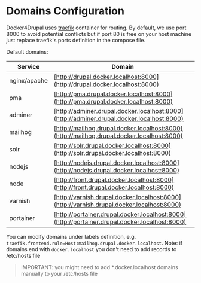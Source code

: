 # Domains Configuration

Docker4Drupal uses [traefik](https://hub.docker.com/_/traefik/) container for routing. By default, we use port 8000 to avoid potential conflicts but if port 80 is free on your host machine just replace traefik's ports definition in the compose file.

Default domains:

| Service | Domain | 
| ------- | ------ | 
| nginx/apache | [http://drupal.docker.localhost:8000](http://drupal.docker.localhost:8000)                     |
| pma          | [http://pma.drupal.docker.localhost:8000](http://pma.drupal.docker.localhost:8000)             |
| adminer      | [http://adminer.drupal.docker.localhost:8000](http://adminer.drupal.docker.localhost:8000)     |
| mailhog      | [http://mailhog.drupal.docker.localhost:8000](http://mailhog.drupal.docker.localhost:8000)     |
| solr         | [http://solr.drupal.docker.localhost:8000](http://solr.drupal.docker.localhost:8000)                         |
| nodejs       | [http://nodejs.drupal.docker.localhost:8000](http://nodejs.drupal.docker.localhost:8000)       |
| node         | [http://front.drupal.docker.localhost:8000](http://front.drupal.docker.localhost:8000)         |
| varnish      | [http://varnish.drupal.docker.localhost:8000](http://varnish.drupal.docker.localhost:8000)     |
| portainer    | [http://portainer.drupal.docker.localhost:8000](http://portainer.drupal.docker.localhost:8000) |

You can modify domains under labels definition, e.g. `traefik.frontend.rule=Host:mailhog.drupal.docker.localhost`. Note: if domains end with `docker.localhost` you don't need to add records to /etc/hosts file

> IMPORTANT: you might need to add *.docker.localhost domains manually to your /etc/hosts file 
